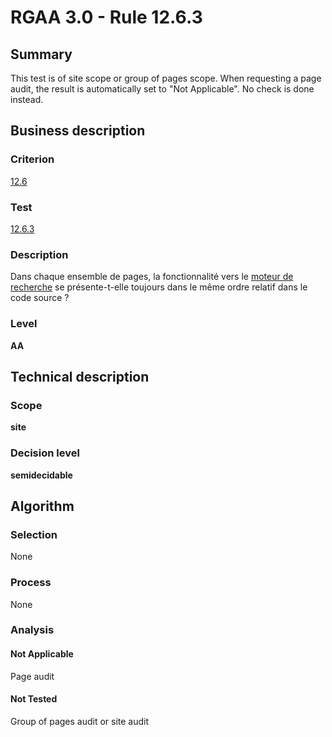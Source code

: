 # RGAA 3.0 -  Rule 12.6.3

## Summary

This test is of site scope or group of pages scope. When requesting a page audit, the result is automatically set to "Not Applicable". No check is done instead.

## Business description

### Criterion

[12.6](http://disic.github.io/rgaa_referentiel_en/RGAA3.0_Criteria_English_version_v1.html#crit-12-6)

### Test

[12.6.3](http://disic.github.io/rgaa_referentiel_en/RGAA3.0_Criteria_English_version_v1.html#test-12-6-3)

### Description

Dans chaque ensemble de pages, la fonctionnalit&eacute; vers le <a href="http://references.modernisation.gouv.fr/referentiel-technique-0#mMoteurRecherche">moteur de recherche</a> se pr&eacute;sente-t-elle toujours dans le m&ecirc;me ordre relatif dans le code source ?

### Level

**AA**

## Technical description

### Scope

**site**

### Decision level

**semidecidable**

## Algorithm

### Selection

None

### Process

None

### Analysis

#### Not Applicable

Page audit 

#### Not Tested

Group of pages audit or site audit
